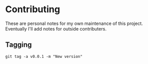 # Contributing

These are personal notes for my own maintenance of this project. Eventually I'll add notes for outside contributers.

## Tagging

```
git tag -a v0.0.1 -m "New version"
```
